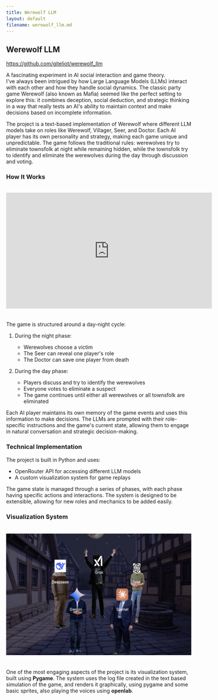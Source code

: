 ```yaml
---
title: Werewolf LLM
layout: default
filename: werewolf_llm.md
---
```


## Werewolf LLM
https://github.com/giteliot/werewolf_llm

A fascinating experiment in AI social interaction and game theory.  
I've always been intrigued by how Large Language Models (LLMs) interact with each other and how they handle social dynamics. The classic party game Werewolf (also known as Mafia) seemed like the perfect setting to explore this: it combines deception, social deduction, and strategic thinking in a way that really tests an AI's ability to maintain context and make decisions based on incomplete information.

The project is a text-based implementation of Werewolf where different LLM models take on roles like Werewolf, Villager, Seer, and Doctor. Each AI player has its own personality and strategy, making each game unique and unpredictable. The game follows the traditional rules: werewolves try to eliminate townsfolk at night while remaining hidden, while the townsfolk try to identify and eliminate the werewolves during the day through discussion and voting.

### How It Works
<br>
<div style="text-align:center;">
    <iframe width="560" height="315" src="https://www.youtube.com/embed/c67rxJbPyXc" frameborder="0" allow="accelerometer; autoplay; clipboard-write; encrypted-media; gyroscope; picture-in-picture" allowfullscreen></iframe>
</div>
<br>

The game is structured around a day-night cycle:

1. During the night phase:
   - Werewolves choose a victim
   - The Seer can reveal one player's role
   - The Doctor can save one player from death

2. During the day phase:
   - Players discuss and try to identify the werewolves
   - Everyone votes to eliminate a suspect
   - The game continues until either all werewolves or all townsfolk are eliminated

Each AI player maintains its own memory of the game events and uses this information to make decisions. The LLMs are prompted with their role-specific instructions and the game's current state, allowing them to engage in natural conversation and strategic decision-making.

### Technical Implementation
The project is built in Python and uses:
- OpenRouter API for accessing different LLM models
- A custom visualization system for game replays

The game state is managed through a series of phases, with each phase having specific actions and interactions. The system is designed to be extensible, allowing for new roles and mechanics to be added easily.

### Visualization System

<div style="text-align:center;">
    <img src="../assets/werellm/were_viz.png" alt="Werewolf LLM Visualization" style="max-width:100%; height:auto; margin:20px 0;">
</div>

One of the most engaging aspects of the project is its visualization system, built using **Pygame**. The system uses the log file created in the text based simulation of the game, and renders it graphically, using pygame and some basic sprites, also playing the voices using **openlab**. 